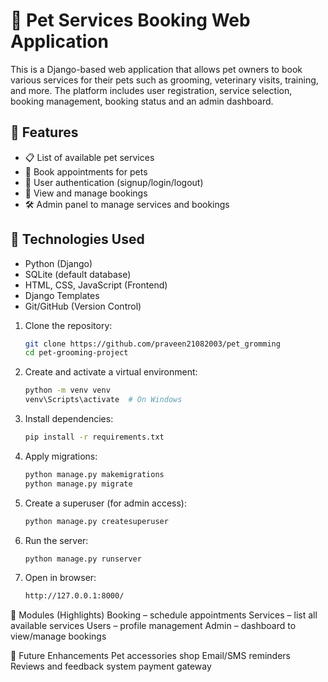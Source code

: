 # 🐶 Pet Services Booking Web Application

This is a Django-based web application that allows pet owners to book various services for their pets such as grooming, veterinary visits, training, and more. The platform includes user registration, service selection, booking management, booking status and an admin dashboard.

## 🚀 Features

- 📋 List of available pet services
- 🐾 Book appointments for pets
- 🔐 User authentication (signup/login/logout)
- 🧾 View and manage bookings
- 🛠️ Admin panel to manage services and bookings

## 🧰 Technologies Used

- Python (Django)
- SQLite (default database)
- HTML, CSS, JavaScript (Frontend)
- Django Templates
- Git/GitHub (Version Control)

1. Clone the repository:
   ```bash
   git clone https://github.com/praveen21082003/pet_gromming
   cd pet-grooming-project
   
2. Create and activate a virtual environment:
    ```bash
   python -m venv venv
   venv\Scripts\activate  # On Windows
   
3. Install dependencies:
    ```bash
   pip install -r requirements.txt
   
4. Apply migrations:
   ```bash
   python manage.py makemigrations
   python manage.py migrate
5. Create a superuser (for admin access):
   ```bash
   python manage.py createsuperuser

6. Run the server:
   ```bash
   python manage.py runserver

7. Open in browser:
   ```bash
   http://127.0.0.1:8000/

🧪 Modules (Highlights)
    Booking – schedule appointments
    Services – list all available services
    Users – profile management
    Admin – dashboard to view/manage bookings
    
🔮 Future Enhancements
    Pet accessories shop
    Email/SMS reminders
    Reviews and feedback system
    payment gateway
